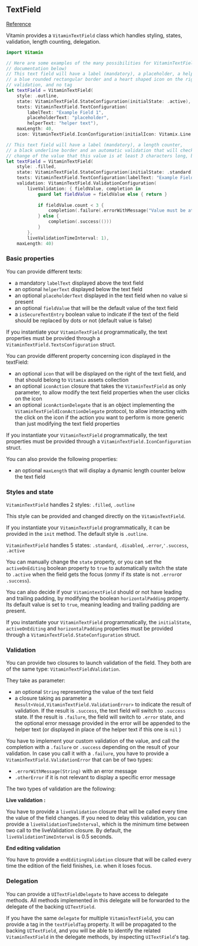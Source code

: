 ## TextField
[Reference](https://www.decathlon.design/726f8c765/p/31121d-text-input/b/68557b)

Vitamin provides a `VitaminTextField` class which handles styling, states, validation, length counting, delegation.

```swift
import Vitamin

// Here are some examples of the many possibilities for VitaminTextFields (see full 
// documentation below)
// This text field will have a label (mandatory), a placeholder, a helper text, a length counter,
// a blue rounded rectangular border and a heart shaped icon on the right, but no automatic
// validation, and no tag
let textField = VitaminTextField(
	style: .outline,
	state: VitaminTextField.StateConfiguration(initialState: .active),
	texts: VitaminTextField.TextConfiguration(
		labelText: "Example Field 1",
		placeholderText: "placeholder",
		helperText: "helper text"),
	maxLength: 40,
	icon: VitaminTextField.IconConfiguration(initialIcon: Vitamix.Line.Health.heart.image)

// This text field will have a label (mandatory), a length counter,
// a black underline border and an automatic validation that will check 1s after each 
// change of the value that this value is at least 3 characters long, but no icon and no tag
let textField = VitaminTextField(
	style: .filled,
	state: VitaminTextField.StateConfiguration(initialState: .standard),
	texts: VitaminTextField.TextConfiguration(labelText: "Example Field 2"),
	validation: VitaminTextField.ValidationConfiguration(
		liveValidation: { fieldValue, completion in
			guard let fieldValue = fieldValue else { return }
			    
			if fieldValue.count < 3 {
				completion(.failure(.errorWithMessage("Value must be at least 3 chatracters")))
			} else {
				completion(.success(()))
			}
		},
		liveValidationTimeInterval: 1),
	maxLength: 40)
```

### Basic properties

You can provide different texts:
- a mandatory `labelText` displayed above the text field
- an optional `helperText` displayed below the text field
- an optional `placeholderText` displayed in the text field when no value si present
- an optional `fieldValue` that will be the default value of the text field
- a `isSecureTextEntry` boolean value to indicate if the text of the field should be replaced by dots or not (default value is false)

If you instantiate your `VitaminTextField` programmatically, the text properties must be provided through a `VitaminTextField.TextsConfiguration` struct.

You can provide different property concerning icon displayed in the textField:
- an optional `icon` that will be displayed on the right of the text field, and that should belong to `Vitamix` assets collection
- an optional `iconAction` closure that takes the `VitaminTextField` as only parameter, to allow modify the text field properties when the user clicks on the icon
- an optional `iconActionDelegate` that is an object implementing the `VitaminTextFieldIconActionDelegate` protocol, to allow interacting with the click on the icon if the action you want to perform is more generic than just modifying the text field properties

If you instantiate your `VitaminTextField` programmatically, the text properties must be provided through a `VitaminTextField.IconConfiguration` struct.

You can also provide the following properties:
- an optional `maxLength` that will display a dynamic length counter below the text field


### Styles and state

`VitaminTextField` handles 2 styles: `.filled`, `.outline`

This style can be provided and changed directly on the `VitaminTextField`.

If you instantiate your `VitaminTextField` programmatically, it can be provided in the `init` method.
The default style is `.outline`.

`VitaminTextField` handles 5 states: `.standard`, `.disabled`, `.error`,`'.success`, `.active`

You can manually change the `state` property, or you can set the `activeOnEditing` boolean property to `true` to automatically switch the state to `.active` when the field gets the focus (onmy if its state is not `.error`or `.success`).

You can also decide if your `VitamintextField` should or not have leading and trailing padding, by modifying the boolean `horizontalPadding` property. Its default value is set to `true`, meaning leading and trailing padding are present.

If you instantiate your `VitaminTextField` programmatically, the `initialState`, `activeOnEditing` and `horizontalPadding` properties must be provided through a `VitaminTextField.StateConfiguration` struct.


### Validation

You can provide two closures to launch validation of the field.
They both are of the same type: `VitaminTextFieldValidation`.

They take as parameter:
- an optional `String` representing the value of the text field
- a closure taking as parameter a `Result<Void,VitaminTextField.ValidationError>` to indicate the result of validation. If the result is `.success`, the text field will switch to `.success` state. If the result is `.failure`, the field will switch to `.error` state, and the optional error message provided in the error will be appended to the helper text (or displayed in place of the helper text if this one is `nil` )

You have to implement your custom validation of the value, and call the completion with a `.failure` or `.success` depending on the result of your validation.
In case you call it with a `.failure`, you have to provide a `VitaminTextField.ValidationError` that can be of two types:
- `.errorWithMessage(String)` with an error message
- `.otherError` if it is not relevant to display a specific error message

The two types of validation are the following:

**Live validation :**

You have to provide a `liveValidation` closure that will be called every time the value of the field changes.
If you need to delay this validation, you can provide a `liveValidationTimeInterval`, which is the minimum time between two call to the liveValidation closure. By default, the `liveValidationTimeInterval` is 0.5 seconds.

**End editing validation**

You have to provide a `endEditingValidation` closure that will be called every time the edition of the field finishes, i.e. when it loses focus.

### Delegation

You can provide a `UITextFieldDelegate` to have access to delegate methods. All methods implemented in this delegate will be forwarded to the delegate of the backing `UITextField`.

If you have the same `delegate` for multiple `VitaminTextField`, you can provide a tag in the `textFieldTag` property.
It will be propagated to the backing `UITextField`, and you will be able to identify the related `VitaminTextField` in the delegate methods, by inspecting `UITextField`'s tag.

